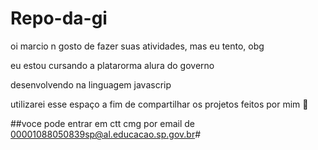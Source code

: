 # Repo-da-gi
oi marcio n gosto de fazer suas atividades, mas eu tento, obg

eu estou cursando a platarorma alura do governo

desenvolvendo na linguagem javascrip

utilizarei esse espaço a fim de compartilhar os projetos feitos por mim 📧

##voce pode entrar em ctt cmg por email de 00001088050839sp@al.educacao.sp.gov.br#
